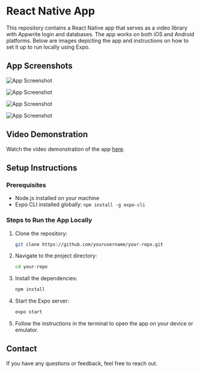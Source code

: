 # React Native App

This repository contains a React Native app that serves as a video library with Appwrite login and databases. The app works on both iOS and Android platforms. Below are images depicting the app and instructions on how to set it up to run locally using Expo.

## App Screenshots

![App Screenshot](https://res.cloudinary.com/dfrwej0fu/image/upload/v1719172072/photo_2024-06-24_01-11-58_schkpd.jpg)

![App Screenshot](https://res.cloudinary.com/dfrwej0fu/image/upload/v1719172072/photo_2024-06-24_01-11-55_bvwedb.jpg)

![App Screenshot](https://res.cloudinary.com/dfrwej0fu/image/upload/v1719172071/photo_2024-06-24_01-06-35_libhjz.jpg)

![App Screenshot](https://res.cloudinary.com/dfrwej0fu/image/upload/v1719172071/photo_2024-06-24_01-11-39_qspqk6.jpg)

## Video Demonstration

Watch the video demonstration of the app [here](https://res.cloudinary.com/dfrwej0fu/video/upload/v1719172327/video_2024-06-24_01-12-00_l2mwhb.mp4).

## Setup Instructions

### Prerequisites

- Node.js installed on your machine
- Expo CLI installed globally: `npm install -g expo-cli`

### Steps to Run the App Locally

1. Clone the repository:
    ```sh
    git clone https://github.com/yourusername/your-repo.git
    ```
2. Navigate to the project directory:
    ```sh
    cd your-repo
    ```
3. Install the dependencies:
    ```sh
    npm install
    ```
4. Start the Expo server:
    ```sh
    expo start
    ```
5. Follow the instructions in the terminal to open the app on your device or emulator.

## Contact

If you have any questions or feedback, feel free to reach out.
